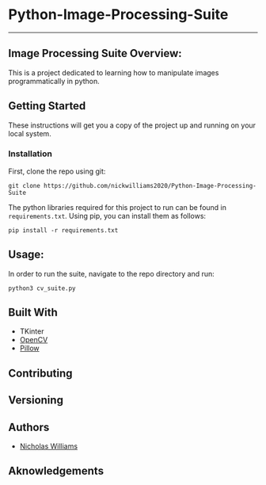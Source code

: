 # Python-Image-Processing-Suite
-------

## Image Processing Suite Overview:
This is a project dedicated to learning how to manipulate images programmatically in python. 

## Getting Started

These instructions will get you a copy of the project up and running on your local system.

### Installation
First, clone the repo using git:    
```buildoutcfg
git clone https://github.com/nickwilliams2020/Python-Image-Processing-Suite
```

The python libraries required for this project to run can be found in `requirements.txt`. Using pip, you can install them as follows:  
```
pip install -r requirements.txt
```
## Usage:
In order to run the suite, navigate to the repo directory and run:  
```
python3 cv_suite.py
```
## Built With
- TKinter    
- [OpenCV](https://opencv.org/)  
- [Pillow](https://pillow.readthedocs.io/en/5.1.x/)

## Contributing

## Versioning

## Authors
* [Nicholas Williams](https://github.com/nickwilliams2020)

## Aknowledgements
